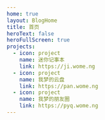 ```yaml
---
home: true
layout: BlogHome
title: 首页
heroText: false
heroFullScreen: true
projects:
  - icon: project
    name: 迷你记事本
    link: https://ji.wome.ng
  - icon: project
    name: 我梦的云盘
    link: https://pan.wome.ng
  - icon: project
    name: 我梦的朋友圈
    link: https://pyq.wome.ng
---
```

